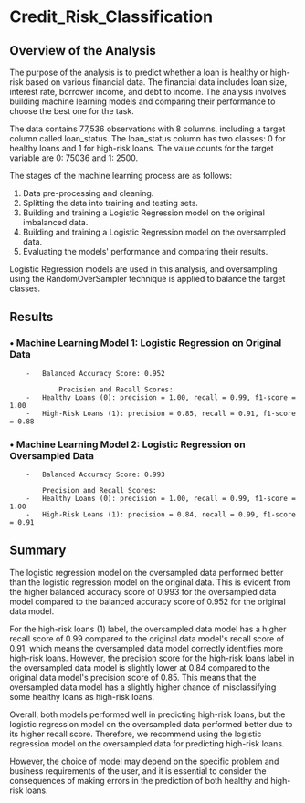 # Credit_Risk_Classification

## Overview of the Analysis

The purpose of the analysis is to predict whether a loan is healthy or high-risk based on various financial data. The financial data includes loan size, interest rate, borrower income, and debt to income. The analysis involves building machine learning models and comparing their performance to choose the best one for the task.

The data contains 77,536 observations with 8 columns, including a target column called loan_status. The loan_status column has two classes: 0 for healthy loans and 1 for high-risk loans. The value counts for the target variable are 0: 75036 and 1: 2500.

The stages of the machine learning process are as follows:

1.	Data pre-processing and cleaning.
2.	Splitting the data into training and testing sets.
3.	Building and training a Logistic Regression model on the original imbalanced data.
4.	Building and training a Logistic Regression model on the oversampled data.
5.	Evaluating the models' performance and comparing their results.

Logistic Regression models are used in this analysis, and oversampling using the RandomOverSampler 
technique is applied to balance the target classes.

## Results
### •	Machine Learning Model 1: Logistic Regression on Original Data
        -	Balanced Accuracy Score: 0.952
        
      	        Precision and Recall Scores:
        -	Healthy Loans (0): precision = 1.00, recall = 0.99, f1-score = 1.00
        -	High-Risk Loans (1): precision = 0.85, recall = 0.91, f1-score = 0.88

### •	Machine Learning Model 2: Logistic Regression on Oversampled Data
        -	Balanced Accuracy Score: 0.993
        
        	Precision and Recall Scores:
        -	Healthy Loans (0): precision = 1.00, recall = 0.99, f1-score = 1.00
        -	High-Risk Loans (1): precision = 0.84, recall = 0.99, f1-score = 0.91

## Summary

The logistic regression model on the oversampled data performed better than the logistic regression model on the original data. This is evident from the higher balanced accuracy score of 0.993 for the oversampled data model compared to the balanced accuracy score of 0.952 for the original data model.

For the high-risk loans (1) label, the oversampled data model has a higher recall score of 0.99 compared to the original data model's recall score of 0.91, which means the oversampled data model correctly identifies more high-risk loans. However, the precision score for the high-risk loans label in the oversampled data model is slightly lower at 0.84 compared to the original data model's precision score of 0.85. This means that the oversampled data model has a slightly higher chance of misclassifying some healthy loans as high-risk loans.

Overall, both models performed well in predicting high-risk loans, but the logistic regression model on the oversampled data performed better due to its higher recall score. Therefore, we recommend using the logistic regression model on the oversampled data for predicting high-risk loans. 

However, the choice of model may depend on the specific problem and business requirements of the user, and it is essential to consider the consequences of making errors in the prediction of both healthy and high-risk loans.

